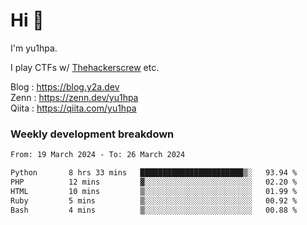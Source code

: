 # Hi 👋

I'm yu1hpa.

I play CTFs w/ [Thehackerscrew](https://www.thehackerscrew.team/) etc.

Blog : https://blog.y2a.dev  
Zenn : https://zenn.dev/yu1hpa  
Qiita : https://qiita.com/yu1hpa  

### Weekly development breakdown

<!--START_SECTION:waka-->

```txt
From: 19 March 2024 - To: 26 March 2024

Python       8 hrs 33 mins   ███████████████████████▒░   93.94 %
PHP          12 mins         ▓░░░░░░░░░░░░░░░░░░░░░░░░   02.20 %
HTML         10 mins         ▒░░░░░░░░░░░░░░░░░░░░░░░░   01.99 %
Ruby         5 mins          ▒░░░░░░░░░░░░░░░░░░░░░░░░   00.92 %
Bash         4 mins          ▒░░░░░░░░░░░░░░░░░░░░░░░░   00.88 %
```

<!--END_SECTION:waka-->

